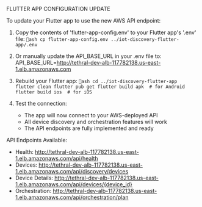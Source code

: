 ﻿
FLUTTER APP CONFIGURATION UPDATE

To update your Flutter app to use the new AWS API endpoint:

1. Copy the contents of 'flutter-app-config.env' to your Flutter app's '.env' file:
   `ash
   cp flutter-app-config.env ../iot-discovery-flutter-app/.env
   `

2. Or manually update the API_BASE_URL in your .env file to:
   API_BASE_URL=http://tethral-dev-alb-117782138.us-east-1.elb.amazonaws.com

3. Rebuild your Flutter app:
   `ash
   cd ../iot-discovery-flutter-app
   flutter clean
   flutter pub get
   flutter build apk  # for Android
   flutter build ios  # for iOS
   `

4. Test the connection:
   - The app will now connect to your AWS-deployed API
   - All device discovery and orchestration features will work
   - The API endpoints are fully implemented and ready

API Endpoints Available:
- Health: http://tethral-dev-alb-117782138.us-east-1.elb.amazonaws.com/api/health
- Devices: http://tethral-dev-alb-117782138.us-east-1.elb.amazonaws.com/api/discovery/devices
- Device Details: http://tethral-dev-alb-117782138.us-east-1.elb.amazonaws.com/api/devices/{device_id}
- Orchestration: http://tethral-dev-alb-117782138.us-east-1.elb.amazonaws.com/api/orchestration/plan

